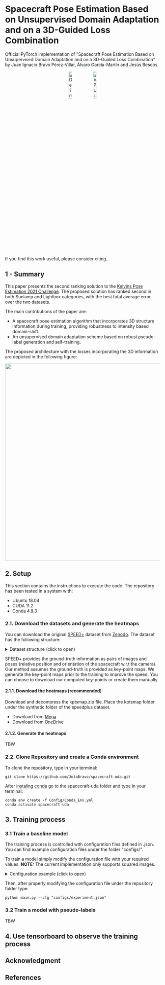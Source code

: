 # Spacecraft Pose Estimation Based on Unsupervised Domain Adaptation and on a 3D-Guided Loss Combination

Official PyTorch implementation of "Spacecraft Pose Estimation Based on Unsupervised Domain Adaptation and on a 3D-Guided Loss Combination" by Juan Ignacio Bravo Pérez-Villar, Álvaro García-Martín and Jesús Bescós.

<p align="center">
    <img src="https://user-images.githubusercontent.com/22771127/185179617-e77acf05-2f93-45dc-9d2d-a9d771e48d0b.png" alt="Deimos Space Logo" style="width:15%"/>
    <img src="https://user-images.githubusercontent.com/22771127/185183738-692554f7-548b-4192-a50f-9dd2af2d4b9d.png"  alt="VPU Lab Logo" style="width:15%"/>
</p>

If you find this work useful, please consider citing... 

## 1 - Summary
This paper presents the second ranking solution to the [Kelvins Pose Estimation 2021 Challenge](https://kelvins.esa.int/pose-estimation-2021). The proposed solution has ranked second in both Sunlamp and Lightbox categories, with the best total average error over the two datasets. 

The main contributions of the paper are:

- A spacecraft pose estimation algorithm that incorporates 3D structure information during training, providing robustness to intensity based domain-shift.
- An unsupervised domain adaptation scheme based on robust pseudo-label generation and self-training.

The proposed architecture with the losses incorporating the 3D information are depicted in the following figure:
<p align="center">
<img src="https://user-images.githubusercontent.com/22771127/185176722-d28f7e5b-082d-4145-919a-3e1d3198f064.png" width="640">
</p>

## 2. Setup

This section contains the instructions to execute the code. The repository has been tested in a system with:
- Ubuntu 18.04
- CUDA 11.2
- Conda 4.8.3

### 2.1. Download the datasets and generate the heatmaps

You can download the original [SPEED+](https://arxiv.org/abs/2110.03101) dataset from [Zenodo](https://zenodo.org/record/5588480#.Yv3x9S7P0aY). The dataset has the following structure:

<details>
  <summary>Dataset structure (click to open)</summary>
  
```
speedplus
│   LICENSE.md
│   camera.json  # Camera parameters 
│
└───synthetic
│   │   train.json
│   │   validation.json
│   │
│   └───images
│       │   img000001.jpg
│       │   img000002.jpg
│       │   ...
│   
└───sunlamp
│   │   test.json
│   │
│   └───images
│       │   img000001.jpg
│       │   img000002.jpg
│       │   ...
│   
└───lightbox
│   │   test.json
│   │
│   └───images
│       │   img000001.jpg
│       │   img000002.jpg
│       │   ...

```
</details>

SPEED+ provides the ground-truth information as pairs of images and poses (relative position and orientation of the spacecraft w.r.t the camera). Our method assumes the ground-truth is provided as key-point maps. We generate the key-point maps prior to the training to improve the speed. You can choose to download our computed key-points or create them manually.

#### **2.1.1. Download the heatmaps (recommended)**

Download and decompress the kptsmap.zip file. Place the kptsmap folder under the synthetic folder of the speedplus dataset.

- Download from [Mega](https://mega.nz/file/oa9B0IiI#gMe7gaU1-vs1ZrFvLGAL3SXnQn9T9IENNXhJqJSQmeY)
- Download from [OneDrive](https://dauam-my.sharepoint.com/:u:/g/personal/juanignacio_bravo_estudiante_uam_es/EafYSGNOw8VFqfpslgLAifIB3pX_gYJLsDld35t_ax4Z6Q?e=e2G9u0)


#### **2.1.2. Generate the heatmaps**

TBW 

### 2.2. Clone Repository and create a Conda environment
To clone the repository, type in your terminal:

```
git clone https://github.com/JotaBravo/spacecraft-uda.git
```

After [instaling conda](https://conda.io/projects/conda/en/latest/user-guide/install/index.html) go to the spacecraft-uda folder and type in your terminal:

``` 
conda env create -f Config/Conda_Env.yml
conda activate spacecraft-uda
```

## 3. Training process

### 3.1 Train a baseline model

The training process is controlled with configuration files defined in .json. You can find example configuration files under the folder "configs/". 

To train a model simply modify the configuration file with your required values. **NOTE:** The current implementation only supports squared images.

<details>
  <summary>Configuration example (click to open)</summary>

```json
{
    "root_dir"         : "path to your datasets",
    "path_pretrain"    : "path to your pretrained weights",  # Put "" for no weight initalization
    "path_results"     : "./results",
    "device"           : "cuda",

    "start_epoch"      :0,      # Starting epoch
    "total_epochs"     :20,     # Number of total epochs (N-1)
    "save_tensorboard" :100,    # Number of steps to save to tensorboard
    "save_epoch"       :5,      # Save every number of epochs
    "save_optimizer"   :false,  # Flag to save or not the optimzer

    "mean"     :41.3050, # Mean value of the training dataset
    "std"      :37.0706, # Standard deviation of training the dataset   
    "mean_val" :41.1280, # Mean value of the validation dataset
    "std_val"  :36.9064, # Mean value of the validation dataset    

    "batch_size"      :8,  # Batch size to input the GPU during training
    "batch_size_test" :1,  # Batch size to input the GPU during test
    "num_stacks"      :2,  # Number of stacks of the hourglass network
    "lr"              :2.5e-4, # Learning rate

    "num_workers"   :8,    # Number of CPU workers (might fail in Windows)
    "pin_memory"    :true, 
    "rows"          :640,  # Resize input image rows (currently only supporting rows=cols)
    "cols"          :640,  # Resize input image cols (currently only supporting rows=cols)

    "alpha_heatmap":10, # Flag to activate pnp loss

    "activate_lpnp":true, # Flag to activate pnp loss
    "activate_l3d": true, # Flag to activate 3D loss
    "weigth_lpnp": 1e-1,  # Weight of the PnP loss
    "weigth_l3d": 1e-1,   # Weight of the 3D loss

    "isloop":false # Flag to true if training with pseudo-labels, false otherwise
}
```
</details>

Then, after properly modifying the configuration file under the repository folder type:

``` 
python main.py --cfg "configs/experiment.json"
``` 

### 3.2 Train a model with pseudo-labels

TBW

## 4. Use tensorboard to observe the training process



## Acknowledgment

## References
